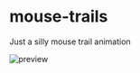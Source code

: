 # mouse-trails
Just a silly mouse trail animation

![preview](https://github.com/kayasky/mouse-trails/assets/3538762/fbf3d7b3-62d1-49a8-9b36-447db6c84142)
